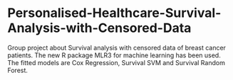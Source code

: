 # Personalised-Healthcare-Survival-Analysis-with-Censored-Data
Group project about Survival analysis with censored data of breast cancer patients. The new R package MLR3 for machine learning has been used. <br>
The fitted models are Cox Regression, Survival SVM and Survival Random Forest.
